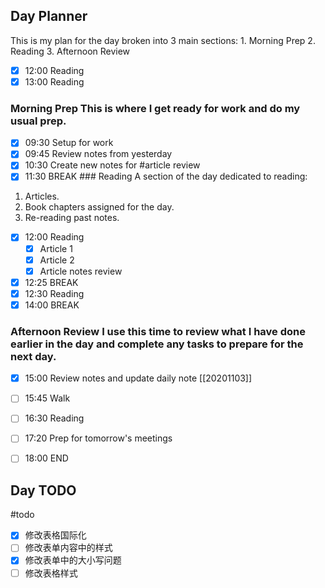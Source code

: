 ## Day Planner 
This is my plan for the day broken into 3 main sections: 
	1. Morning Prep 
	2. Reading 
	3. Afternoon Review 
- [x] 12:00 Reading
- [x] 13:00 Reading
### Morning Prep This is where I get ready for work and do my usual prep. 
- [x] 09:30 Setup for work
- [x] 09:45 Review notes from yesterday
- [x] 10:30 Create new notes for #article review
- [x] 11:30 BREAK ### Reading A section of the day dedicated to reading:
1. Articles. 
2. Book chapters assigned for the day. 
3. Re-reading past notes. 
- [x] 12:00 Reading
	- [x] Article 1 
	- [x] Article 2 
	- [x] Article notes review 
- [x] 12:25 BREAK
- [x] 12:30 Reading
- [x] 14:00 BREAK
### Afternoon Review I use this time to review what I have done earlier in the day and complete any tasks to prepare for the next day. 
- [x] 15:00 Review notes and update daily note [[20201103]]
- [ ] 15:45 Walk
- [ ] 16:30 Reading
- [ ] 17:20 Prep for tomorrow's meetings
- [ ] 18:00 END


## Day TODO
#todo
- [x] 修改表格国际化
- [ ] 修改表单内容中的样式
- [x] 修改表单中的大小写问题
- [ ] 修改表格样式
